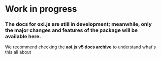 # Work in progress

### The docs for oxi.js are still in development; meanwhile, only the major changes and features of the package will be available here.

We recommend checking the [**aoi.js v5 docs archive**](https://oxtag4.gitbook.io/aoi.js-v5-docs-archive) to understand what's this all about
